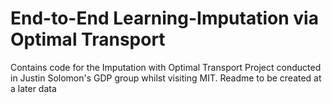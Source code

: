 # End-to-End Learning-Imputation via Optimal Transport

Contains code for the Imputation with Optimal Transport Project conducted in Justin Solomon's GDP group whilst visiting MIT. Readme to be created at a later data
